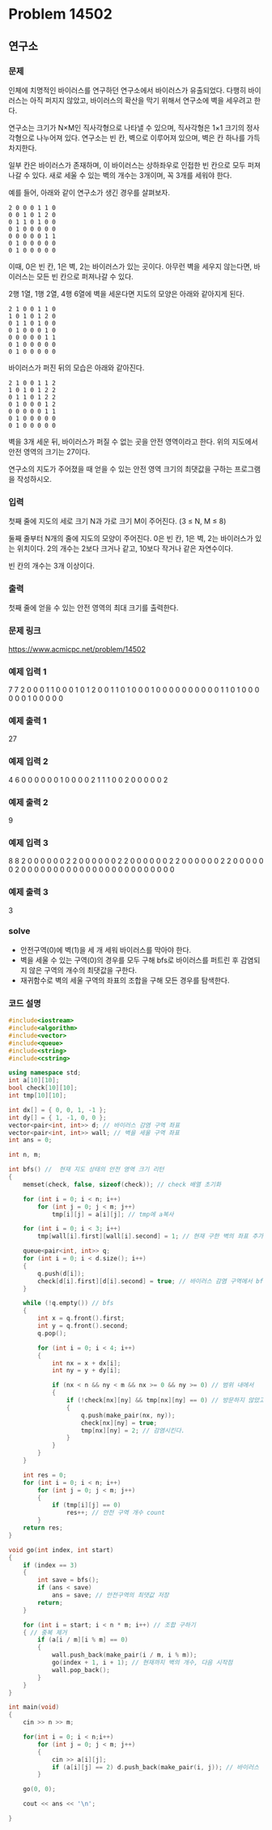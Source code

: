 # Problem 14502

## 연구소

### 문제
인체에 치명적인 바이러스를 연구하던 연구소에서 바이러스가 유출되었다. 다행히 바이러스는 아직 퍼지지 않았고, 바이러스의 확산을 막기 위해서 연구소에 벽을 세우려고 한다.

연구소는 크기가 N×M인 직사각형으로 나타낼 수 있으며, 직사각형은 1×1 크기의 정사각형으로 나누어져 있다. 연구소는 빈 칸, 벽으로 이루어져 있으며, 벽은 칸 하나를 가득 차지한다.

일부 칸은 바이러스가 존재하며, 이 바이러스는 상하좌우로 인접한 빈 칸으로 모두 퍼져나갈 수 있다. 새로 세울 수 있는 벽의 개수는 3개이며, 꼭 3개를 세워야 한다.

예를 들어, 아래와 같이 연구소가 생긴 경우를 살펴보자.

```
2 0 0 0 1 1 0
0 0 1 0 1 2 0
0 1 1 0 1 0 0
0 1 0 0 0 0 0
0 0 0 0 0 1 1
0 1 0 0 0 0 0
0 1 0 0 0 0 0
```

이때, 0은 빈 칸, 1은 벽, 2는 바이러스가 있는 곳이다. 아무런 벽을 세우지 않는다면, 바이러스는 모든 빈 칸으로 퍼져나갈 수 있다.

2행 1열, 1행 2열, 4행 6열에 벽을 세운다면 지도의 모양은 아래와 같아지게 된다.

```
2 1 0 0 1 1 0
1 0 1 0 1 2 0
0 1 1 0 1 0 0
0 1 0 0 0 1 0
0 0 0 0 0 1 1
0 1 0 0 0 0 0
0 1 0 0 0 0 0
```

바이러스가 퍼진 뒤의 모습은 아래와 같아진다.

```
2 1 0 0 1 1 2
1 0 1 0 1 2 2
0 1 1 0 1 2 2
0 1 0 0 0 1 2
0 0 0 0 0 1 1
0 1 0 0 0 0 0
0 1 0 0 0 0 0
```

벽을 3개 세운 뒤, 바이러스가 퍼질 수 없는 곳을 안전 영역이라고 한다. 위의 지도에서 안전 영역의 크기는 27이다.

연구소의 지도가 주어졌을 때 얻을 수 있는 안전 영역 크기의 최댓값을 구하는 프로그램을 작성하시오.

### 입력
첫째 줄에 지도의 세로 크기 N과 가로 크기 M이 주어진다. (3 ≤ N, M ≤ 8)

둘째 줄부터 N개의 줄에 지도의 모양이 주어진다. 0은 빈 칸, 1은 벽, 2는 바이러스가 있는 위치이다. 2의 개수는 2보다 크거나 같고, 10보다 작거나 같은 자연수이다.

빈 칸의 개수는 3개 이상이다.

### 출력
첫째 줄에 얻을 수 있는 안전 영역의 최대 크기를 출력한다.

### 문제 링크
<https://www.acmicpc.net/problem/14502>

### 예제 입력 1
7 7
2 0 0 0 1 1 0
0 0 1 0 1 2 0
0 1 1 0 1 0 0
0 1 0 0 0 0 0
0 0 0 0 0 1 1
0 1 0 0 0 0 0
0 1 0 0 0 0 0

### 예제 출력 1
27

### 예제 입력 2
4 6
0 0 0 0 0 0
1 0 0 0 0 2
1 1 1 0 0 2
0 0 0 0 0 2

### 예제 출력 2
9

### 예제 입력 3
8 8
2 0 0 0 0 0 0 2
2 0 0 0 0 0 0 2
2 0 0 0 0 0 0 2
2 0 0 0 0 0 0 2
2 0 0 0 0 0 0 2
0 0 0 0 0 0 0 0
0 0 0 0 0 0 0 0
0 0 0 0 0 0 0 0

### 예제 출력 3
3

### solve
- 안전구역(0)에 벽(1)을 세 개 세워 바이러스를 막아야 한다.
- 벽을 세울 수 있는 구역(0)의 경우를 모두 구해 bfs로 바이러스를 퍼트린 후 감염되지 않은 구역의 개수의 최댓값을 구한다.
- 재귀함수로 벽의 세울 구역의 좌표의 조합을 구해 모든 경우를 탐색한다.

### 코드 설명
```C++
#include<iostream>
#include<algorithm>
#include<vector>
#include<queue>
#include<string>
#include<cstring>

using namespace std;
int a[10][10];
bool check[10][10];
int tmp[10][10];

int dx[] = { 0, 0, 1, -1 };
int dy[] = { 1, -1, 0, 0 };
vector<pair<int, int>> d; // 바이러스 감염 구역 좌표
vector<pair<int, int>> wall; // 벽을 세울 구역 좌표
int ans = 0;

int n, m;

int bfs() //  현재 지도 상태의 안전 영역 크기 리턴
{
	memset(check, false, sizeof(check)); // check 배열 초기화

	for (int i = 0; i < n; i++)
		for (int j = 0; j < m; j++)
			tmp[i][j] = a[i][j]; // tmp에 a복사

	for (int i = 0; i < 3; i++)
		tmp[wall[i].first][wall[i].second] = 1; // 현재 구한 벽의 좌표 추가

	queue<pair<int, int>> q;
	for (int i = 0; i < d.size(); i++)
	{
		q.push(d[i]);
		check[d[i].first][d[i].second] = true; // 바이러스 감염 구역에서 bfs 시작
	}

	while (!q.empty()) // bfs
	{
		int x = q.front().first;
		int y = q.front().second;
		q.pop();

		for (int i = 0; i < 4; i++)
		{
			int nx = x + dx[i];
			int ny = y + dy[i];

			if (nx < n && ny < m && nx >= 0 && ny >= 0) // 범위 내에서
			{
				if (!check[nx][ny] && tmp[nx][ny] == 0) // 방문하지 않았고, 안전 구역인 경우
				{
					q.push(make_pair(nx, ny));
					check[nx][ny] = true;
					tmp[nx][ny] = 2; // 감염시킨다.
				}
			}
		}
	}

	int res = 0;
	for (int i = 0; i < n; i++)
		for (int j = 0; j < m; j++)
		{
			if (tmp[i][j] == 0)
				res++; // 안전 구역 개수 count
		}
	return res;
}

void go(int index, int start)
{
	if (index == 3)
	{
		int save = bfs();
		if (ans < save)
			ans = save; // 안전구역의 최댓값 저장
		return;
	}

	for (int i = start; i < n * m; i++) // 조합 구하기
	{ // 중복 제거
		if (a[i / m][i % m] == 0)
		{
			wall.push_back(make_pair(i / m, i % m));
			go(index + 1, i + 1); // 현재까지 벽의 개수, 다음 시작점
			wall.pop_back();
		}
	}
}

int main(void)
{
	cin >> n >> m;

	for(int i = 0; i < n;i++)
		for (int j = 0; j < m; j++)
		{
			cin >> a[i][j];
			if (a[i][j] == 2) d.push_back(make_pair(i, j)); // 바이러스 감염 구역 저장
		}

	go(0, 0);

	cout << ans << '\n';

}

```
